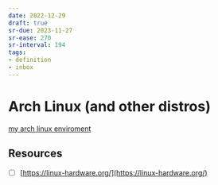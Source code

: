 ```yaml
---
date: 2022-12-29
draft: true
sr-due: 2023-11-27
sr-ease: 270
sr-interval: 194
tags:
- definition
- inbox
---
```


# Arch Linux (and other distros)

[my arch linux enviroment](./my%20arch%20linux%20enviroment.md)

## Resources


- [ ] [https://linux-hardware.org/](https://linux-hardware.org/)